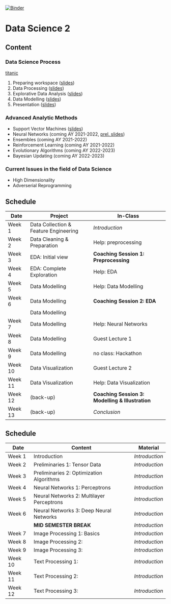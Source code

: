 [![Binder](https://mybinder.org/badge_logo.svg)](https://mybinder.org/v2/gh/tristanvandevelde/datascience2/master?filepath=titanic.ipynb)


# Data Science 2


## Content

### Data Science Process

[titanic](https://mybinder.org/v2/gh/tristanvandevelde/datascience2/master?filepath=titanic.ipynb) 

1. Preparing workspace ([slides](https://thomas-more.slides.com/tristanvandevelde/ds2-step1-workspace/fullscreen?token=hjRB2fAe))
2. Data Processing ([slides](https://thomas-more.slides.com/tristanvandevelde/ds2-step2-processing/fullscreen?token=uAnUy11x))
3. Explorative Data Analysis ([slides](https://thomas-more.slides.com/tristanvandevelde/ds2-step3-eda/fullscreen?token=7ol3Ee1A))
4. Data Modelling ([slides](https://thomas-more.slides.com/tristanvandevelde/ds2-step4-modelling/fullscreen?token=Yi3wKhfR))
5. Presentation ([slides](https://thomas-more.slides.com/tristanvandevelde/ds2-step5-reporting/fullscreen?token=4kFcqbil))

### Advanced Analytic Methods

* Support Vector Machines ([slides](https://thomas-more.slides.com/tristanvandevelde/ds2-svm/fullscreen?token=xb8GoDEf))
* Neural Networks (coming AY 2021-2022, [prel. slides](https://thomas-more.slides.com/tristanvandevelde/ds2-nn/fullscreen?token=lZ7H4lSA))
* Ensembles (coming AY 2021-2022)
* Reinforcement Learning (coming AY 2021-2022)
* Evolutionary Algorithms (coming AY 2022-2023)
* Bayesian Updating (coming AY 2022-2023)

### Current Issues in the field of Data Science

* High Dimensionality
* Adverserial Reprogramming

## Schedule



| Date          | Project                                | In-Class                                          |
| ------------- | -------------                          | -------------                                     |
| Week 1        | Data Collection & Feature Engineering  | *Introduction*                                    |
| Week 2        | Data Cleaning & Preparation            | Help: preprocessing                               |
| Week 3        | EDA: Initial view                      | **Coaching Session 1: Preprocessing**             |
| Week 4        | EDA: Complete Exploration              | Help: EDA                                         |
| Week 5        | Data Modelling                         | Help: Data Modelling                              |
| Week 6        | Data Modelling                         | **Coaching Session 2: EDA**                       |
|               | Data Modelling                         |                                                   |
| Week 7        | Data Modelling                         | Help: Neural Networks                             |
| Week 8        | Data Modelling                         | Guest Lecture 1                                   |
| Week 9        | Data Modelling                         | no class: Hackathon                               |
| Week 10       | Data Visualization                     | Guest Lecture 2                                   |
| Week 11       | Data Visualization                     | Help: Data Visualization                          |
| Week 12       | (back-up)                              | **Coaching Session 3: Modelling & Illustration**  |
| Week 13       | (back-up)                              | *Conclusion*                                      |



## Schedule



| Date          | Content                                  | Material             |
| ------------- | -------------                            | -------------        |
| Week 1        | Introduction                             | *Introduction*                                    |
| Week 2        | Preliminaries 1: Tensor Data             |*Introduction*                                    |
| Week 3        | Preliminaries 2: Optimization Algorithms |*Introduction*                                    |
| Week 4        | Neural Networks 1: Perceptrons           |*Introduction*                                    |
| Week 5        | Neural Networks 2: Multilayer Perceptrons|*Introduction*                                    |
| Week 6        | Neural Networks 3: Deep Neural Networks  |*Introduction*                                    |
|               | **MID SEMESTER BREAK**                   | *Introduction*                                    |
| Week 7        | Image Processing 1: Basics               | *Introduction*                                    |
| Week 8        | Image Processing 2:                      | *Introduction*                                    |
| Week 9        | Image Processing 3:                      | *Introduction*                                    |
| Week 10       | Text Processing 1:                       | *Introduction*                                    |
| Week 11       | Text Processing 2:                       | *Introduction*                                    |
| Week 12       | Text Processing 3:                       | *Introduction*                                    |


<!--

## Project

Students choose one of the following projects:
-->

